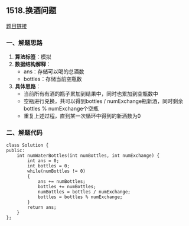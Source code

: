 ## 1518.换酒问题
[题目链接](https://leetcode-cn.com/problems/water-bottles/)
### 一、解题思路
1. **算法标签**：模拟
2. **数据结构解释**：
    * ans：存储可以喝的总酒数
    * bottles：存储当前空瓶数
3. **具体思路**：
    * 当前所有有酒的瓶子累加到结果中，同时也累加到空瓶数中
    * 空瓶进行兑换，共可以得到bottles / numExchange瓶新酒，同时剩余bottles % numExchange个空瓶
    * 重复上述过程，直到某一次循环中得到的新酒数为0
### 二、解题代码
```C++{.line-numbers}
class Solution {
public:
    int numWaterBottles(int numBottles, int numExchange) {
        int ans = 0;
        int bottles = 0;
        while(numBottles != 0)
        {
            ans += numBottles;
            bottles += numBottles;
            numBottles = bottles / numExchange;
            bottles = bottles % numExchange;
        }
        return ans;
    }
};
```